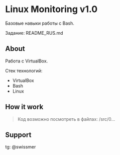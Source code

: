 # Linux Monitoring v1.0

Базовые навыки работы с Bash.

Задание: README_RUS.md

## About

Работа с VirtualBox.

Стек технологий:

* VirtualBox
* Bash
* Linux

## How it work

> Код возможно посмотреть в файлах: /src/0...

## Support

tg: @swissmer